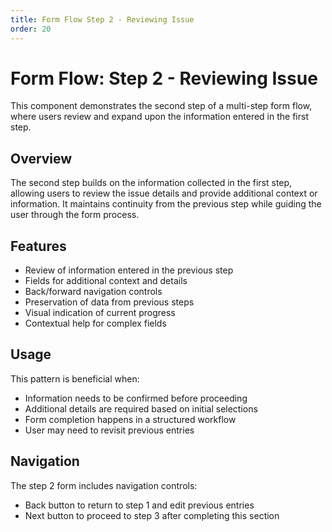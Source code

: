 ```yaml
---
title: Form Flow Step 2 - Reviewing Issue
order: 20
---
```


# Form Flow: Step 2 - Reviewing Issue

This component demonstrates the second step of a multi-step form flow, where users review and expand upon the information entered in the first step.

## Overview

The second step builds on the information collected in the first step, allowing users to review the issue details and provide additional context or information. It maintains continuity from the previous step while guiding the user through the form process.

## Features

- Review of information entered in the previous step
- Fields for additional context and details
- Back/forward navigation controls
- Preservation of data from previous steps
- Visual indication of current progress
- Contextual help for complex fields

## Usage

This pattern is beneficial when:
- Information needs to be confirmed before proceeding
- Additional details are required based on initial selections
- Form completion happens in a structured workflow
- User may need to revisit previous entries

## Navigation

The step 2 form includes navigation controls:
- Back button to return to step 1 and edit previous entries
- Next button to proceed to step 3 after completing this section
